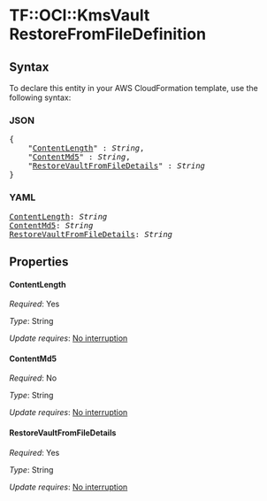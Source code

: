 # TF::OCI::KmsVault RestoreFromFileDefinition

## Syntax

To declare this entity in your AWS CloudFormation template, use the following syntax:

### JSON

<pre>
{
    "<a href="#contentlength" title="ContentLength">ContentLength</a>" : <i>String</i>,
    "<a href="#contentmd5" title="ContentMd5">ContentMd5</a>" : <i>String</i>,
    "<a href="#restorevaultfromfiledetails" title="RestoreVaultFromFileDetails">RestoreVaultFromFileDetails</a>" : <i>String</i>
}
</pre>

### YAML

<pre>
<a href="#contentlength" title="ContentLength">ContentLength</a>: <i>String</i>
<a href="#contentmd5" title="ContentMd5">ContentMd5</a>: <i>String</i>
<a href="#restorevaultfromfiledetails" title="RestoreVaultFromFileDetails">RestoreVaultFromFileDetails</a>: <i>String</i>
</pre>

## Properties

#### ContentLength

_Required_: Yes

_Type_: String

_Update requires_: [No interruption](https://docs.aws.amazon.com/AWSCloudFormation/latest/UserGuide/using-cfn-updating-stacks-update-behaviors.html#update-no-interrupt)

#### ContentMd5

_Required_: No

_Type_: String

_Update requires_: [No interruption](https://docs.aws.amazon.com/AWSCloudFormation/latest/UserGuide/using-cfn-updating-stacks-update-behaviors.html#update-no-interrupt)

#### RestoreVaultFromFileDetails

_Required_: Yes

_Type_: String

_Update requires_: [No interruption](https://docs.aws.amazon.com/AWSCloudFormation/latest/UserGuide/using-cfn-updating-stacks-update-behaviors.html#update-no-interrupt)

